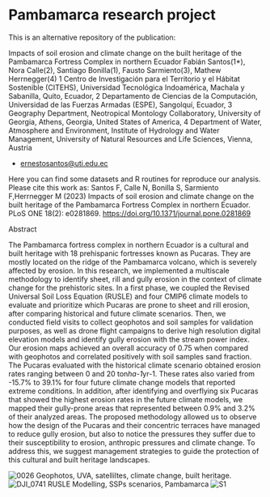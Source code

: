 # Pambamarca research project

This is an alternative repository of the publication:

Impacts of soil erosion and climate change on the built heritage of the Pambamarca Fortress Complex in northern Ecuador
Fabián Santos(1*), Nora Calle(2), Santiago Bonilla(1), Fausto Sarmiento(3), Mathew Herrnegger(4)
1 Centro de Investigación para el Territorio y el Hábitat Sostenible (CITEHS), Universidad Tecnológica
Indoamérica, Machala y Sabanilla, Quito, Ecuador, 2 Departamento de Ciencias de la Computación,
Universidad de las Fuerzas Armadas (ESPE), Sangolquí, Ecuador, 3 Geography Department, Neotropical
Montology Collaboratory, University of Georgia, Athens, Georgia, United States of America, 4 Department of
Water, Atmosphere and Environment, Institute of Hydrology and Water Management, University of Natural
Resources and Life Sciences, Vienna, Austria
* ernestosantos@uti.edu.ec

Here you can find some datasets and R routines for reproduce our analysis. Please cite this work as:
Santos F, Calle N, Bonilla S, Sarmiento F,Herrnegger M (2023) Impacts of soil erosion and climate change on the built heritage of the
Pambamarca Fortress Complex in northern Ecuador. PLoS ONE 18(2): e0281869. https://doi.org/10.1371/journal.pone.0281869


Abstract

The Pambamarca fortress complex in northern Ecuador is a cultural and built heritage with 18 prehispanic fortresses known as Pucaras. They are mostly located on the ridge of the Pambamarca volcano, which is severely affected by erosion. In this research, we implemented a multiscale methodology to identify sheet, rill and gully erosion in the context of climate change for the prehistoric sites. In a first phase, we coupled the Revised Universal Soil Loss Equation (RUSLE) and four CMIP6 climate models to evaluate and prioritize which Pucaras are prone to sheet and rill erosion, after comparing historical and future climate scenarios. Then, we conducted field visits to collect geophotos and soil samples for validation purposes, as well as drone flight campaigns to derive high resolution digital elevation models and identify gully erosion with the stream power index. Our erosion maps achieved an overall accuracy of 0.75 when compared with geophotos and correlated positively with soil samples sand fraction. The Pucaras evaluated with the historical climate scenario obtained erosion rates ranging between 0 and 20 ton*ha-1*yr-1. These rates also varied from -15.7% to 39.1% for four future climate change models that reported extreme conditions. In addition, after identifying and overflying six Pucaras that showed the highest erosion rates in the future climate models, we mapped their gully-prone areas that represented between 0.9%
and 3.2% of their analyzed areas. The proposed methodology allowed us to observe how the design of the Pucaras and their concentric terraces have managed to reduce gully erosion, but also to notice the pressures they suffer due to their susceptibility to erosion, anthropic pressures and climate change. To address this, we suggest management strategies to guide the protection of this cultural and built heritage landscapes.




![0026](https://user-images.githubusercontent.com/31245421/207487038-8dd5ab40-d264-475b-99be-84b5ed618928.JPG)
Geophotos, UVA, satelliltes, climate change, built heritage.
![DJI_0741](https://user-images.githubusercontent.com/31245421/207487371-4f253e37-b095-4ea4-a80e-fabacfbc892f.JPG)
RUSLE Modelling, SSPs scenarios, Pambamarca
![S1](https://user-images.githubusercontent.com/31245421/207488022-20d51d68-cd27-4376-9780-adc4321f1ecd.jpg)
